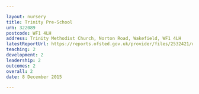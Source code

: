 ```yaml
---

layout: nursery
title: Trinity Pre-School
urn: 322089
postcode: WF1 4LH
address: Trinity Methodist Church, Norton Road, Wakefield, WF1 4LH
latestReportUrl: https://reports.ofsted.gov.uk/provider/files/2532421/urn/322089.pdf
teaching: 2
development: 2
leadership: 2
outcomes: 2
overall: 2
date: 8 December 2015

---
```

